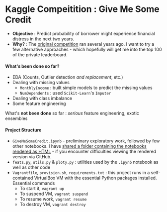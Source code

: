 # Kaggle Compeitition : Give Me Some Credit
- **Objective** : Predict probability of borrower might experience financial distress in the next two years.
- **Why?** : The [original competition](https://www.kaggle.com/c/GiveMeSomeCredit) ran several years ago. I want to try a few alternative approaches - which hopefully will get me into the top 100 of the private leaderboard.

#### What's been done so far?
- EDA (Counts, Outlier detection *and replacement*, etc.)
- Dealing with missing values
  - `MonthlyIncome` : built simple models to predict the missing values
  - `NumDependents` : used `Scikit-Learn`'s `Imputer`
- Dealing with class imbalance
- Some feature engineering

What's **not been done** so far :
*serious* feature engineering,
exotic ensembles

#### Project Structure
- `GiveMeSomeCredit.ipynb` - preliminary exploratory work, followed by few other notebooks. I have [shared a folder containing the notebooks rendered as HTML](https://app.box.com/s/4v8sg5vxdys43er4eo5ntue4gv9r9wqk) - if you encounter difficulties viewing the rendered version via GitHub.
- `feats.py`, `utils.py` & `ploty.py` : utilities used by the `.ipynb` notebook as well as other code
- `Vagrantfile`, `provision.sh`, `requirements.txt` : this project runs in a self-contained VirtualBox VM with the essential Python packages installed. Essential commands
  - To start it, `vagrant up`
  - To suspend VM, `vagrant suspend`
  - To resume work, `vagrant resume`
  - To destroy VM, `vagrant destroy`
